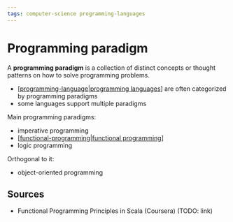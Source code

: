 ```yaml
---
tags: computer-science programming-languages
---
```


# Programming paradigm

A **programming paradigm** is a collection of distinct concepts or thought patterns on how to solve programming problems.

- [[programming-language|programming languages]] are often categorized by programming paradigms
- some languages support multiple paradigms

Main programming paradigms:

- imperative programming
- [[functional-programming|functional programming]]
- logic programming

Orthogonal to it:

- object-oriented programming

## Sources

- Functional Programming Principles in Scala (Coursera) (TODO: link)

[//begin]: # "Autogenerated link references for markdown compatibility"
[programming-language|programming languages]: programming-language "Programming Language"
[functional-programming|functional programming]: functional-programming "Functional programming"
[//end]: # "Autogenerated link references"
